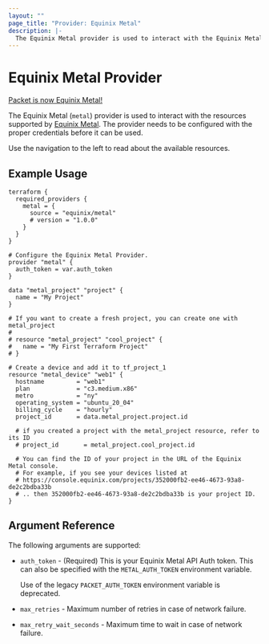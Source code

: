 ```yaml
---
layout: ""
page_title: "Provider: Equinix Metal"
description: |-
  The Equinix Metal provider is used to interact with the Equinix Metal Host API.
---
```


# Equinix Metal Provider

[Packet is now Equinix Metal!](https://blog.equinix.com/blog/2020/10/06/equinix-metal-metal-and-more/)

The Equinix Metal (`metal`) provider is used to interact with the resources supported by [Equinix Metal](https://metal.equinix.com/).
The provider needs to be configured with the proper credentials before it can be used.

Use the navigation to the left to read about the available resources.

## Example Usage

```hcl
terraform {
  required_providers {
    metal = {
      source = "equinix/metal"
      # version = "1.0.0"
    }
  }
}

# Configure the Equinix Metal Provider.
provider "metal" {
  auth_token = var.auth_token
}

data "metal_project" "project" {
  name = "My Project"
}

# If you want to create a fresh project, you can create one with metal_project
#
# resource "metal_project" "cool_project" {
#   name = "My First Terraform Project"
# }

# Create a device and add it to tf_project_1
resource "metal_device" "web1" {
  hostname         = "web1"
  plan             = "c3.medium.x86"
  metro            = "ny"
  operating_system = "ubuntu_20_04"
  billing_cycle    = "hourly"
  project_id       = data.metal_project.project.id

  # if you created a project with the metal_project resource, refer to its ID
  # project_id       = metal_project.cool_project.id

  # You can find the ID of your project in the URL of the Equinix Metal console.
  # For example, if you see your devices listed at
  # https://console.equinix.com/projects/352000fb2-ee46-4673-93a8-de2c2bdba33b
  # .. then 352000fb2-ee46-4673-93a8-de2c2bdba33b is your project ID.
}
```

## Argument Reference

The following arguments are supported:

* `auth_token` - (Required) This is your Equinix Metal API Auth token. This can
  also be specified with the `METAL_AUTH_TOKEN` environment variable.

  Use of the legacy `PACKET_AUTH_TOKEN` environment variable is deprecated.
* `max_retries` - Maximum number of retries in case of network failure.
* `max_retry_wait_seconds` - Maximum time to wait in case of network failure.
